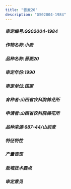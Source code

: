 ```yaml
---
title: "晋麦20"
description: "GS02004-1984"
---
```

##### 审定编号:GS02004-1984

##### 作物名称:小麦

##### 品种名称:晋麦20

##### 审定年份:1990

##### 审定单位:国家

##### 育种者:山西省农科院棉花所

##### 申请者:山西省农科院棉花所

##### 品种来源:687-44/山前麦

##### 特征特性


##### 产量表现


##### 栽培技术要点


##### 审定意见

